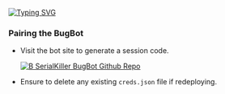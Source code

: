 [![Typing SVG](https://readme-typing-svg.demolab.com?font=Black+Ops+One&size=35&pause=750&color=952323&width=435&lines=Hello;Welcome+%F0%9F%98%8A+to+Serialkiller+bug+bot;This+is+my+official+repository+;Updated+on+march+2025;Serialkiller+team+is+offering+the+best;For+this+bot;Fork+and+give+a+star)](https://git.io/typing-svg)


### **Pairing the BugBot**
   - Visit the bot site to generate a session code.
     

     
      [![B SerialKiller BugBot Github Repo](https://img.shields.io/badge/Whatsapp-Pair%20Code-green?style=for-the-badge&logo=Whatsapp)](https://silva-session-selector.vercel.app/)
    
   - Ensure to delete any existing `creds.json` file if redeploying.
 
